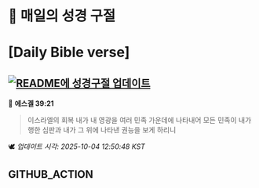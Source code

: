 # 🙏 매일의 성경 구절
# [Daily Bible verse]
## [![README에 성경구절 업데이트](https://github.com/DONGSUKA/first_test/actions/workflows/update-readme-bible.yml/badge.svg)](https://github.com/DONGSUKA/first_test/actions/workflows/update-readme-bible.yml)
<!-- START_BIBLE_VERSE -->
📖 **에스겔 39:21**
> 이스라엘의 회복 내가 내 영광을 여러 민족 가운데에 나타내어 모든 민족이 내가 행한 심판과 내가 그 위에 나타낸 권능을 보게 하리니

🕊️ _업데이트 시각: 2025-10-04 12:50:48 KST_
  <!-- END_BIBLE_VERSE -->
## GITHUB_ACTION
